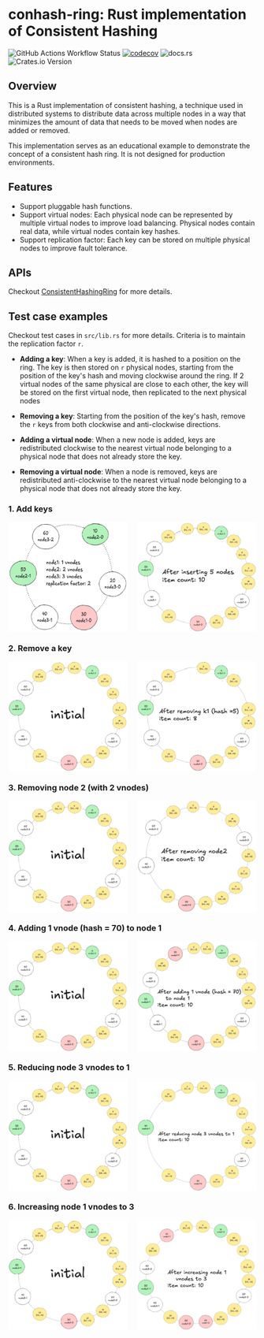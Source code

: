 # conhash-ring: Rust implementation of Consistent Hashing

![GitHub Actions Workflow Status](https://img.shields.io/github/actions/workflow/status/therealhieu/conhash-ring/ci.yml)
[![codecov](https://codecov.io/gh/therealhieu/conhash-ring/graph/badge.svg?token=IUM6TUHHY1)](https://codecov.io/gh/therealhieu/conhash-ring)
![docs.rs](https://img.shields.io/docsrs/conhash-ring)
![Crates.io Version](https://img.shields.io/crates/v/conhash-ring)

## Overview
This is a Rust implementation of consistent hashing, a technique used in distributed systems to distribute data across multiple nodes in a way that minimizes the amount of data that needs to be moved when nodes are added or removed.

This implementation serves as an educational example to demonstrate the concept of a consistent hash ring. It is not designed for production environments.

## Features
- Support pluggable hash functions.
- Support virtual nodes: Each physical node can be represented by multiple virtual nodes to improve load balancing. Physical nodes contain real data, while virtual nodes contain key hashes.
- Support replication factor: Each key can be stored on multiple physical nodes to improve fault tolerance.

## APIs
Checkout [ConsistentHashingRing](https://docs.rs/conhash-ring/latest/conhash_ring/struct.ConsistentHashingRing.html) for more details.

## Test case examples
Checkout test cases in `src/lib.rs` for more details.
Criteria is to maintain the replication factor `r`.

- **Adding a key**: When a key is added, it is hashed to a position on the ring. The key is then stored on `r` physical nodes, starting from the position of the key's hash and moving clockwise around the ring. If 2 virtual nodes of the same physical are close to each other, the key will be stored on the first virtual node, then replicated to the next physical nodes

- **Removing a key**: Starting from the position of the key's hash, remove the `r` keys from both clockwise and anti-clockwise directions.

- **Adding a virtual node**: When a new node is added, keys are redistributed clockwise to the nearest virtual node belonging to a physical node that does not already store the key.

- **Removing a virtual node**: When a node is removed, keys are redistributed anti-clockwise to the nearest virtual node belonging to a physical node that does not already store the key.

### 1. Add keys
<div style="display: flex; justify-content: space-between;">
  <img src="https://github.com/therealhieu/conhash-ring/raw/master/images/init1.png" alt="initial state" width="48%" />
  <img src="https://github.com/therealhieu/conhash-ring/raw/master/images/add_keys.png" alt="initial state" width="48%" />
</div>

### 2. Remove a key
<div style="display: flex; justify-content: space-between;">
  <img src="https://github.com/therealhieu/conhash-ring/raw/master/images/init2.png" alt="initial state" width="48%" />
  <img src="https://github.com/therealhieu/conhash-ring/raw/master/images/remove_key.png" alt="remove key" width="48%" />
</div>

### 3. Removing node 2 (with 2 vnodes)
<div style="display: flex; justify-content: space-between;">
  <img src="https://github.com/therealhieu/conhash-ring/raw/master/images/init2.png" alt="initial state" width="48%" />
  <img src="https://github.com/therealhieu/conhash-ring/raw/master/images/remove_node2.png" alt="remove node 2" width="48%" />
</div>

### 4. Adding 1 vnode (hash = 70) to node 1
<div style="display: flex; justify-content: space-between;">
  <img src="https://github.com/therealhieu/conhash-ring/raw/master/images/init2.png" alt="initial state" width="48%" />
  <img src="https://github.com/therealhieu/conhash-ring/raw/master/images/add_1_vnode.png" alt="add 1 vnode" width="48%" />
</div>

### 5. Reducing node 3 vnodes to 1
<div style="display: flex; justify-content: space-between;">
  <img src="https://github.com/therealhieu/conhash-ring/raw/master/images/init2.png" alt="initial state" width="48%" />
  <img src="https://github.com/therealhieu/conhash-ring/raw/master/images/reduce_vnodes.png" alt="reduce node 3 vnodes" width="48%" />
</div>

### 6. Increasing node 1 vnodes to 3
<div style="display: flex; justify-content: space-between;">
  <img src="https://github.com/therealhieu/conhash-ring/raw/master/images/init2.png" alt="initial state" width="48%" />
  <img src="https://github.com/therealhieu/conhash-ring/raw/master/images/increase_vnodes.png" alt="increase node 1 vnodes" width="48%" />
</div>
